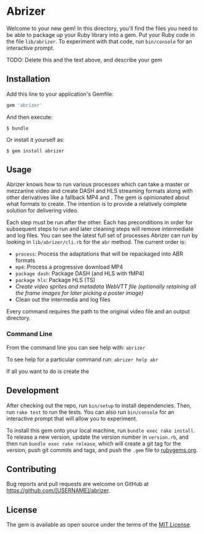 # Abrizer

Welcome to your new gem! In this directory, you'll find the files you need to be able to package up your Ruby library into a gem. Put your Ruby code in the file `lib/abrizer`. To experiment with that code, run `bin/console` for an interactive prompt.

TODO: Delete this and the text above, and describe your gem

## Installation

Add this line to your application's Gemfile:

```ruby
gem 'abrizer'
```

And then execute:

    $ bundle

Or install it yourself as:

    $ gem install abrizer

## Usage

Abrizer knows how to run various processes which can take a master or mezzanine video and create DASH and HLS streaming formats along with other derivatives like a fallback MP4 and . The gem is opinionated about what formats to create. The intention is to provide a relatively complete solution for delivering video.

Each step must be run after the other. Each has preconditions in order for subsequent steps to run and later cleaning steps will remove intermediate and log files. You can see the latest full set of processes Abrizer can run by looking in `lib/abrizer/cli.rb` for the `abr` method. The current order is:

- `process`: Process the adaptations that will be repackaged into ABR formats
- `mp4`: Process a progressive download MP4
- `package dash`: Package DASH (and HLS with fMP4)
- `package hls`: Package HLS (TS)
- *Create video sprites and metadata WebVTT file (optionally retaining all the frame images for later picking a poster image)*
- Clean out the intermedia and log files

Every command requires the path to the original video file and an output directory.

### Command Line

From the command line you can see help with: `abrizer`

To see help for a particular command run: `abrizer help abr`

If all you want to do is create the

## Development

After checking out the repo, run `bin/setup` to install dependencies. Then, run `rake test` to run the tests. You can also run `bin/console` for an interactive prompt that will allow you to experiment.

To install this gem onto your local machine, run `bundle exec rake install`. To release a new version, update the version number in `version.rb`, and then run `bundle exec rake release`, which will create a git tag for the version, push git commits and tags, and push the `.gem` file to [rubygems.org](https://rubygems.org).

## Contributing

Bug reports and pull requests are welcome on GitHub at https://github.com/[USERNAME]/abrizer.


## License

The gem is available as open source under the terms of the [MIT License](http://opensource.org/licenses/MIT).
